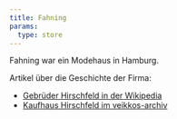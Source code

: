 ```yaml
---
title: Fahning
params:
  type: store
---
```


Fahning war ein Modehaus in Hamburg.

Artikel über die Geschichte der Firma:

* [Gebrüder Hirschfeld in der Wikipedia](https://de.wikipedia.org/wiki/Gebr._Hirschfeld)
* [Kaufhaus Hirschfeld im veikkos-archiv](https://www.veikkos-archiv.com/index.php/Kaufhaus_Hirschfeld_(Hamburg))
